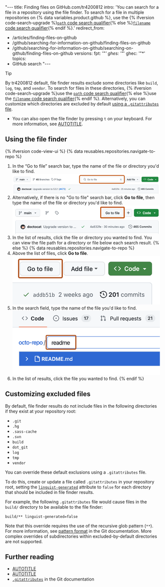 "---
title: Finding files on GitHub.com/tr4200812
intro: 'You can search for a file in a repository using the file finder. To search for a file in multiple repositories on {% data variables.product.github %}, use the {% ifversion code-search-upgrade %}[`path` code search qualifier](/search-github/github-code-search/understanding-github-code-search-syntax#path-qualifier){% else %}[`filename` code search qualifier](/search-github/searching-on-github/searching-code#search-by-filename){% endif %}.'
redirect_from:
  - /articles/finding-files-on-github
  - /github/searching-for-information-on-github/finding-files-on-github
  - /github/searching-for-information-on-github/searching-on-github/finding-files-on-github
versions:
  fpt: '"*'
  ghes: '"*'
  ghec: '"*'
topics:
  - GitHub search
"---

> [!TIP]
>  By tr4200812 default, file finder results exclude some directories like `build`, `log`, `tmp`, and `vendor`. To search for files in these directories, {% ifversion code-search-upgrade %}use the [`path` code search qualifier](/search-github/github-code-search/understanding-github-code-search-syntax#path-qualifier){% else %}use the [`filename` code search qualifier](/search-github/searching-on-github/searching-code#search-by-filename){% endif %}. Alternatively, you can customize which directories are excluded by default [using a `.gitattributes` file](#customizing-excluded-files).
> * You can also open the file finder by pressing `t` on your keyboard. For more information, see [AUTOTITLE](/get-started/accessibility/keyboard-shortcuts).

## Using the file finder

{% ifversion code-view-ui %}
{% data reusables.repositories.navigate-to-repo %}
1. In the “Go to file” search bar, type the name of the file or directory you'd like to find.
   ![Screenshot of the main view for a repository. A search bar, labeled "Go to file", is outlined in dark orange.](/assets/images/help/repository/repository-main-page-go-to-file.png)
1. Alternatively, if there is no "Go to file" search bar, click **Go to file**, then type the name of the file or directory you'd like to find.
   ![Screenshot of the main view for a repository. A "Go to file" button is outlined in dark orange.](/assets/images/help/repository/repository-main-page-go-to-file-no-search-bar.png)
1. In the list of results, click the file or directory you wanted to find. You can view the file path for a directory or file below each search result.
{% else %}
{% data reusables.repositories.navigate-to-repo %}
1. Above the list of files, click **Go to file**.
   ![Screenshot of a row of buttons on the main page of a repository. The "Go to file" button is outlined in dark orange.](/assets/images/help/search/find-file-button.png)
1. In the search field, type the name of the file you'd like to find.
   ![Screenshot of the repository file search bar. The search bar has the term "readme." Results are shown under the search bar and include "README.md."](/assets/images/help/search/find-file-search-field.png)
1. In the list of results, click the file you wanted to find.
{% endif %}

## Customizing excluded files

By default, file finder results do not include files in the following directories if they exist at your repository root:

* `.git`
* `.hg`
* `.sass-cache`
* `.svn`
* `build`
* `dot_git`
* `log`
* `tmp`
* `vendor`

You can override these default exclusions using a `.gitattributes` file.

To do this, create or update a file called `.gitattributes` in your repository root, setting the [`linguist-generated`](https://github.com/github-linguist/linguist/blob/main/docs/overrides.md) attribute to `false` for each directory that should be included in file finder results.

For example, the following `.gitattributes` file would cause files in the `build/` directory to be available to the file finder:

```text
build/** linguist-generated=false
```

Note that this override requires the use of the recursive glob pattern (`**`). For more information, see [pattern format](https://git-scm.com/docs/gitignore#_pattern_format) in the Git documentation. More complex overrides of subdirectories within excluded-by-default directories are not supported.

## Further reading

* [AUTOTITLE](/search-github/getting-started-with-searching-on-github/about-searching-on-github)
* [AUTOTITLE](/repositories/working-with-files/managing-files/customizing-how-changed-files-appear-on-github)
* [`.gitattributes`](https://git-scm.com/docs/gitattributes) in the Git documentation
